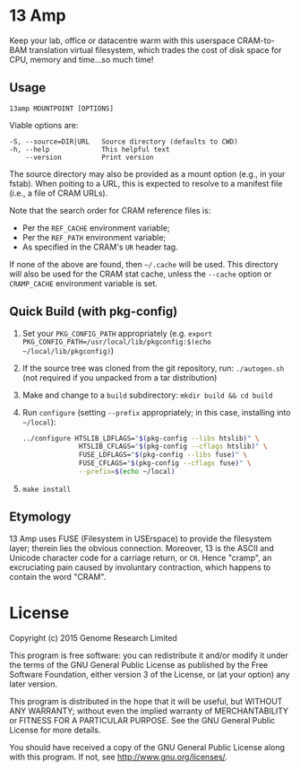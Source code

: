 # 13 Amp

Keep your lab, office or datacentre warm with this userspace CRAM-to-BAM
translation virtual filesystem, which trades the cost of disk space for
CPU, memory and time...so much time!

## Usage

    13amp MOUNTPOINT [OPTIONS]

Viable options are:

    -S, --source=DIR|URL   Source directory (defaults to CWD)
    -h, --help             This helpful text
        --version          Print version

The source directory may also be provided as a mount option (e.g., in
your fstab). When poiting to a URL, this is expected to resolve to a
manifest file (i.e., a file of CRAM URLs).

Note that the search order for CRAM reference files is:
* Per the `REF_CACHE` environment variable;
* Per the `REF_PATH` environment variable;
* As specified in the CRAM's `UR` header tag.

If none of the above are found, then `~/.cache` will be used. This
directory will also be used for the CRAM stat cache, unless the
`--cache` option or `CRAMP_CACHE` environment variable is set.

## Quick Build (with pkg-config)

1. Set your `PKG_CONFIG_PATH` appropriately (e.g.
   `export PKG_CONFIG_PATH=/usr/local/lib/pkgconfig:$(echo ~/local/lib/pkgconfig)`)

2. If the source tree was cloned from the git repository, run:
   `./autogen.sh` (not required if you unpacked from a tar distribution)

3. Make and change to a `build` subdirectory: `mkdir build && cd build`

4. Run `configure` (setting `--prefix` appropriately; in this case,
   installing into `~/local`):

   ```sh
   ../configure HTSLIB_LDFLAGS="$(pkg-config --libs htslib)" \
                 HTSLIB_CFLAGS="$(pkg-config --cflags htslib)" \
                 FUSE_LDFLAGS="$(pkg-config --libs fuse)" \
                 FUSE_CFLAGS="$(pkg-config --cflags fuse)" \
                 --prefix=$(echo ~/local)
   ```

5. `make install`

## Etymology

13 Amp uses FUSE (Filesystem in USErspace) to provide the filesystem
layer; therein lies the obvious connection. Moreover, 13 is the ASCII
and Unicode character code for a carriage return, or `CR`. Hence
"cramp", an excruciating pain caused by involuntary contraction, which
happens to contain the word "CRAM".

# License

Copyright (c) 2015 Genome Research Limited

This program is free software: you can redistribute it and/or modify it
under the terms of the GNU General Public License as published by the
Free Software Foundation, either version 3 of the License, or (at your
option) any later version.

This program is distributed in the hope that it will be useful, but
WITHOUT ANY WARRANTY; without even the implied warranty of
MERCHANTABILITY or FITNESS FOR A PARTICULAR PURPOSE. See the GNU General
Public License for more details.

You should have received a copy of the GNU General Public License along
with this program. If not, see <http://www.gnu.org/licenses/>.
